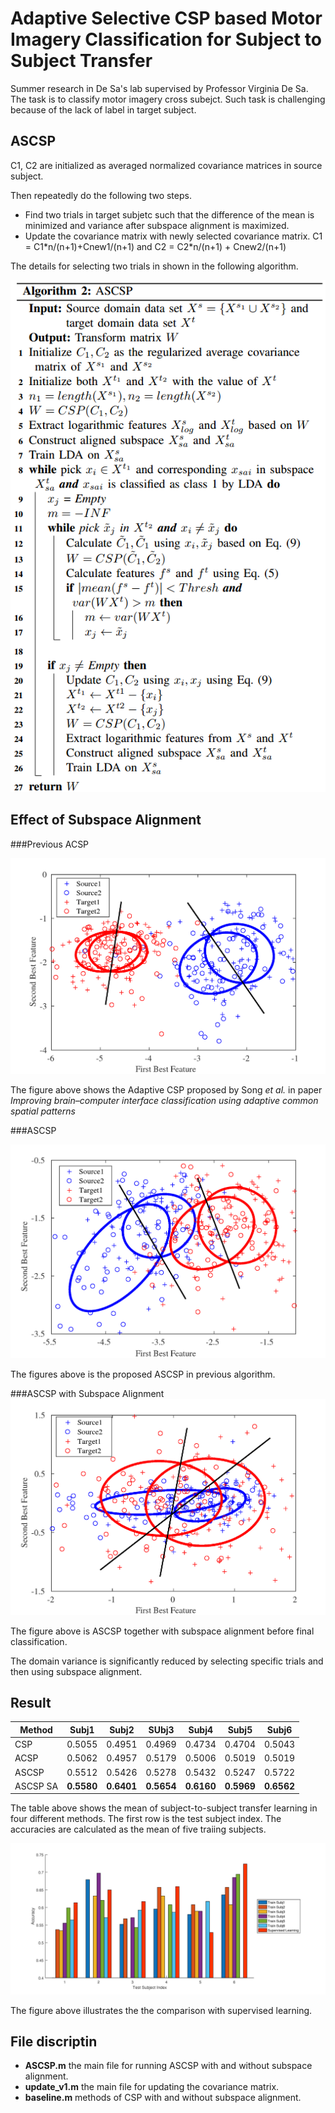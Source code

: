 # Adaptive Selective CSP based Motor Imagery Classification for Subject to Subject Transfer

Summer research in De Sa's lab supervised by Professor Virginia De Sa. The task is to classify motor imagery cross subejct. Such task is challenging because of the lack of label in target subject. 

## ASCSP

C1, C2 are initialized as averaged normalized covariance matrices in source subject.

Then repeatedly do the following two steps.

- Find two trials in target subjetc such that the difference of the mean is minimized and variance after subspace alignment is maximized.
- Update the covariance matrix with newly selected covariance matrix. C1 = C1\*n/(n+1)+Cnew1/(n+1) and C2 = C2\*n/(n+1) + Cnew2/(n+1)


The details for selecting two trials in shown in the following algorithm.

![algorithm](figure/Algorithm.png)

## Effect of Subspace Alignment
###Previous ACSP

![pre](figure/pre.png)

The figure above shows the Adaptive CSP proposed by Song *et al.* in paper *Improving brain–computer interface classification using adaptive common spatial patterns*

###ASCSP

![no_sa](figure/no_sa.png)

The figures above is the proposed ASCSP in previous algorithm.

###ASCSP with Subspace Alignment
![sa](figure/sa.png)

The figure above is ASCSP together with subspace alignment before final classification.

The domain variance is significantly reduced by selecting specific trials and then using subspace alignment.


## Result


Method    | Subj1 | Subj2 | SUbj3 | Subj4 | Subj5|Subj6
----------|-------|-------|-------|-------|------|------
CSP       |0.5055 |0.4951 |0.4969 |0.4734 |0.4704|0.5043
ACSP      |0.5062 |0.4957 |0.5179 |0.5006 |0.5019|0.5019
ASCSP     |0.5512 |0.5426 |0.5278 |0.5432 |0.5247|0.5722
ASCSP SA  |**0.5580** |**0.6401** |**0.5654** |**0.6160** |**0.5969**|**0.6562**

The table above shows the mean of subject-to-subject transfer learning in four different methods. The first row is the test subject index. The accuracies are calculated as the mean of five traiing subjects. 

![bar_all](figure/comparison.png)

The figure above illustrates the the comparison with supervised learning.

## File discriptin

- **ASCSP.m** the main file for running ASCSP with and without subspace alignment.
- **update_v1.m** the main file for updating the covariance matrix.
- **baseline.m** methods of CSP with and without subspace alignment.